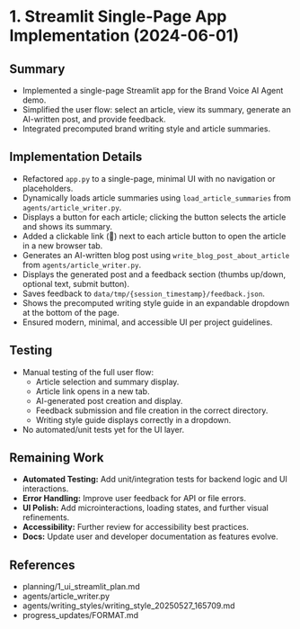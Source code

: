 # 1. Streamlit Single-Page App Implementation (2024-06-01)

## Summary
- Implemented a single-page Streamlit app for the Brand Voice AI Agent demo.
- Simplified the user flow: select an article, view its summary, generate an AI-written post, and provide feedback.
- Integrated precomputed brand writing style and article summaries.

## Implementation Details
- Refactored `app.py` to a single-page, minimal UI with no navigation or placeholders.
- Dynamically loads article summaries using `load_article_summaries` from `agents/article_writer.py`.
- Displays a button for each article; clicking the button selects the article and shows its summary.
- Added a clickable link (🔗) next to each article button to open the article in a new browser tab.
- Generates an AI-written blog post using `write_blog_post_about_article` from `agents/article_writer.py`.
- Displays the generated post and a feedback section (thumbs up/down, optional text, submit button).
- Saves feedback to `data/tmp/{session_timestamp}/feedback.json`.
- Shows the precomputed writing style guide in an expandable dropdown at the bottom of the page.
- Ensured modern, minimal, and accessible UI per project guidelines.

## Testing
- Manual testing of the full user flow:
  - Article selection and summary display.
  - Article link opens in a new tab.
  - AI-generated post creation and display.
  - Feedback submission and file creation in the correct directory.
  - Writing style guide displays correctly in a dropdown.
- No automated/unit tests yet for the UI layer.

## Remaining Work
- **Automated Testing:** Add unit/integration tests for backend logic and UI interactions.
- **Error Handling:** Improve user feedback for API or file errors.
- **UI Polish:** Add microinteractions, loading states, and further visual refinements.
- **Accessibility:** Further review for accessibility best practices.
- **Docs:** Update user and developer documentation as features evolve.

## References
- planning/1_ui_streamlit_plan.md
- agents/article_writer.py
- agents/writing_styles/writing_style_20250527_165709.md
- progress_updates/FORMAT.md 